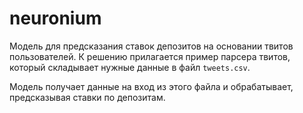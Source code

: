 # neuronium

Модель для предсказания ставок депозитов на основании твитов пользователей. К решению прилагается пример парсера твитов, который складывает нужные данные в файл `tweets.csv`.

Модель получает данные на вход из этого файла и обрабатывает, предсказывая ставки по депозитам.

 
